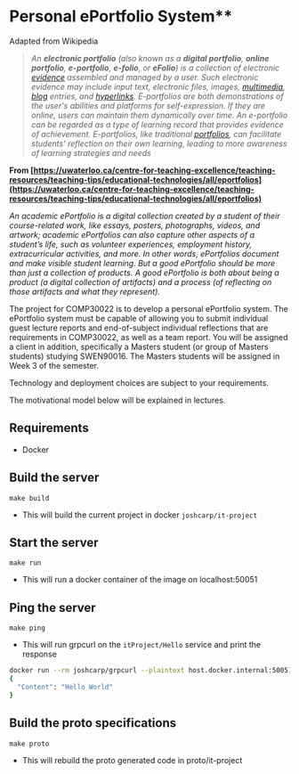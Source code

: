 # Personal ePortfolio System**

Adapted from Wikipedia
> _An **electronic portfolio** (also known as a **digital portfolio**, **online portfolio**, **e-portfolio**, **e-folio**, or **eFolio**) is a collection of electronic_ [_evidence_](https://en.wikipedia.org/wiki/Evidence "Evidence") _assembled and managed by a user. Such electronic evidence may include input text, electronic files, images,_ [_multimedia_](https://en.wikipedia.org/wiki/Multimedia "Multimedia")_,_ [_blog_](https://en.wikipedia.org/wiki/Blog "Blog") _entries, and_ [_hyperlinks_](https://en.wikipedia.org/wiki/Hyperlink "Hyperlink")_. E-portfolios are both demonstrations of the user's abilities and platforms for self-expression. If they are online, users can maintain them dynamically over time. An e-portfolio can be regarded as a type of learning record that provides evidence of achievement. E-portfolios, like traditional_ [_portfolios_](https://en.wikipedia.org/wiki/Career_portfolio "Career portfolio")_, can facilitate students' reflection on their own learning, leading to more awareness of learning strategies and needs_

__From [https://uwaterloo.ca/centre-for-teaching-excellence/teaching-resources/teaching-tips/educational-technologies/all/eportfolios](https://uwaterloo.ca/centre-for-teaching-excellence/teaching-resources/teaching-tips/educational-technologies/all/eportfolios)__

_An academic ePortfolio is a digital collection created by a student of their course-related work, like essays, posters, photographs, videos, and artwork; academic ePortfolios can also capture other aspects of a student’s life, such as volunteer experiences, employment history, extracurricular activities, and more. In other words, ePortfolios document and make visible student learning. But a good ePortfolio should be more than just a collection of products. A good ePortfolio is both about being a product (a digital collection of artifacts) and a process (of reflecting on those artifacts and what they represent)._

The project for COMP30022 is to develop a personal ePortfolio system. The ePortfolio system must be capable of allowing you to submit individual guest lecture reports and end-of-subject individual reflections that are requirements in COMP30022, as well as a team report. You will be assigned a client in addition, specifically a Masters student (or group of Masters students) studying SWEN90016. The Masters students will be assigned in Week 3 of the semester.

Technology and deployment choices are subject to your requirements.

The motivational model below will be explained in lectures.



## Requirements
- Docker

## Build the server
`make build`
- This will build the current project in docker `joshcarp/it-project`
## Start the server
`make run`
- This will run a docker container of the image on localhost:50051
## Ping the server
`make ping`
- This will run grpcurl on the `itProject/Hello` service and print the response
```bash
docker run --rm joshcarp/grpcurl --plaintext host.docker.internal:50051 itproject.itProject/Hello
{
  "Content": "Hello World"
}
```
## Build the proto specifications
`make proto`
- This will rebuild the proto generated code in proto/it-project
